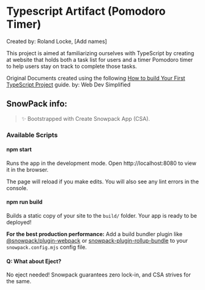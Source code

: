 # Typescript Artifact (Pomodoro Timer)

Created by: Roland Locke, [Add names]

This project is aimed at familiarizing ourselves with TypeScript by creating at website that holds both a task list for users and a timer Pomodoro timer to help users stay on track to complete those tasks.

Original Documents created using the following [How to build Your First TypeScript Project](https://www.youtube.com/watch?v=jBmrduvKl5w) guide.
by: Web Dev Simplified

## SnowPack info:

> ✨ Bootstrapped with Create Snowpack App (CSA).

### Available Scripts

#### npm start

Runs the app in the development mode.
Open http://localhost:8080 to view it in the browser.

The page will reload if you make edits.
You will also see any lint errors in the console.

#### npm run build

Builds a static copy of your site to the `build/` folder.
Your app is ready to be deployed!

**For the best production performance:** Add a build bundler plugin like [@snowpack/plugin-webpack](https://github.com/snowpackjs/snowpack/tree/main/plugins/plugin-webpack) or [snowpack-plugin-rollup-bundle](https://github.com/ParamagicDev/snowpack-plugin-rollup-bundle) to your `snowpack.config.mjs` config file.

#### Q: What about Eject?

No eject needed! Snowpack guarantees zero lock-in, and CSA strives for the same.
